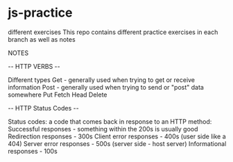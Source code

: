 # js-practice
different exercises
This repo contains different practice exercises in each branch as well as notes

NOTES

-- HTTP VERBS --

Different types
Get - generally used when trying to get or receive information
Post - generally used when trying to send or "post" data somewhere
Put
Fetch
Head
Delete


-- HTTP Status Codes --

Status codes: a code that comes back in response to an HTTP method:
Successful responses - something within the 200s is usually good
Redirection responses - 300s
Client error responses - 400s (user side like a 404)
Server error responses - 500s (server side - host server)
Informational responses - 100s

